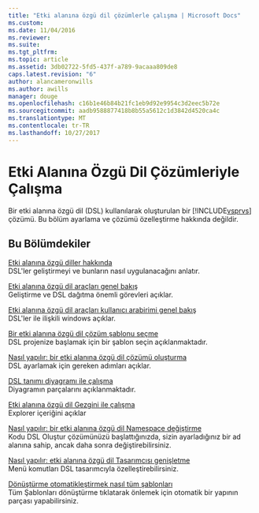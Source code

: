 ```yaml
---
title: "Etki alanına özgü dil çözümlerle çalışma | Microsoft Docs"
ms.custom: 
ms.date: 11/04/2016
ms.reviewer: 
ms.suite: 
ms.tgt_pltfrm: 
ms.topic: article
ms.assetid: 3db02722-5fd5-437f-a789-9acaaa809de8
caps.latest.revision: "6"
author: alancameronwills
ms.author: awills
manager: douge
ms.openlocfilehash: c16b1e46b84b21fc1eb9d92e9954c3d2eec5b72e
ms.sourcegitcommit: aadb9588877418b8b55a5612c1d3842d4520ca4c
ms.translationtype: MT
ms.contentlocale: tr-TR
ms.lasthandoff: 10/27/2017
---
```

# <a name="working-with-domain-specific-language-solutions"></a>Etki Alanına Özgü Dil Çözümleriyle Çalışma
Bir etki alanına özgü dil (DSL) kullanılarak oluşturulan bir [!INCLUDE[vsprvs](../code-quality/includes/vsprvs_md.md)] çözümü. Bu bölüm ayarlama ve çözümü özelleştirme hakkında değildir.  
  
## <a name="in-this-section"></a>Bu Bölümdekiler  
 [Etki alanına özgü diller hakkında](../modeling/about-domain-specific-languages.md)  
 DSL'ler geliştirmeyi ve bunların nasıl uygulanacağını anlatır.  
  
 [Etki alanına özgü dil araçları genel bakış](../modeling/overview-of-domain-specific-language-tools.md)  
 Geliştirme ve DSL dağıtma önemli görevleri açıklar.  
  
 [Etki alanına özgü dil araçları kullanıcı arabirimi genel bakış](../modeling/overview-of-the-domain-specific-language-tools-user-interface.md)  
 DSL'ler ile ilişkili windows açıklar.  
  
 [Bir etki alanına özgü dil çözüm şablonu seçme](../modeling/choosing-a-domain-specific-language-solution-template.md)  
 DSL projenize başlamak için bir şablon seçin açıklanmaktadır.  
  
 [Nasıl yapılır: bir etki alanına özgü dil çözümü oluşturma](../modeling/how-to-create-a-domain-specific-language-solution.md)  
 DSL ayarlamak için gereken adımları açıklar.  
  
 [DSL tanımı diyagramı ile çalışma](../modeling/working-with-the-dsl-definition-diagram.md)  
 Diyagramın parçalarını açıklanmaktadır.  
  
 [Etki alanına özgü dil Gezgini ile çalışma](../modeling/working-with-the-domain-specific-language-explorer.md)  
 Explorer içeriğini açıklar  
  
 [Nasıl yapılır: bir etki alanına özgü dil Namespace değiştirme](../modeling/how-to-change-the-namespace-of-a-domain-specific-language.md)  
 Kodu DSL Oluştur çözümünüzü başlattığınızda, sizin ayarladığınız bir ad alanına sahip, ancak daha sonra değiştirebilirsiniz.  
  
 [Nasıl yapılır: etki alanına özgü dil Tasarımcısı genişletme](../modeling/how-to-extend-the-domain-specific-language-designer.md)  
 Menü komutları DSL tasarımcıyla özelleştirebilirsiniz.  
  
 [Dönüştürme otomatikleştirmek nasıl tüm şablonları](http://msdn.microsoft.com/en-us/b63cfe20-fe5e-47cc-9506-59b29bca768a)  
 Tüm Şablonları dönüştürme tıklatarak önlemek için otomatik bir yapının parçası yapabilirsiniz.